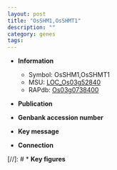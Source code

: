 ```yaml
---
layout: post
title: "OsSHM1,OsSHMT1"
description: ""
category: genes
tags: 
---
```


* **Information**  
    + Symbol: OsSHM1,OsSHMT1  
    + MSU: [LOC_Os03g52840](http://rice.uga.edu/cgi-bin/ORF_infopage.cgi?orf=LOC_Os03g52840)  
    + RAPdb: [Os03g0738400](http://rapdb.dna.affrc.go.jp/viewer/gbrowse_details/irgsp1?name=Os03g0738400)  

* **Publication**  

* **Genbank accession number**  

* **Key message**  

* **Connection**  

[//]: # * **Key figures**  



